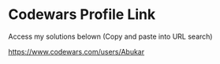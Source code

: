 # Codewars Profile Link

Access my solutions belown (Copy and paste into URL search)

https://www.codewars.com/users/Abukar


